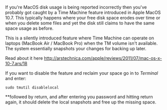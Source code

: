 
If you're MacOS disk usage is being reported incorrectly then you've
probably got caught by a Time Machine feature introduced in Apple MacOS
10.7. This typically happens where your free disk space erodes over time
or when you delete some files and yet the disk still claims to have the
same space usage as before.

This is a silently introduced feature where Time Machine can operate on laptops (MacBook Air / MacBook Pro) when the TM volume isn't
available. The system essentially snapshots your changes for backing up
later.

Read about it
here <http://arstechnica.com/apple/reviews/2011/07/mac-os-x-10-7.ars/18>

If you want to disable the feature and reclaim your space go in to
_Terminal_ and
enter:

    sudo tmutil disablelocal

\*\*followed by return, and after entering you password and hitting return
again, it should delete the local snapshots and free up the missing
space.

